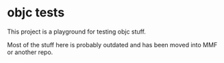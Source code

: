 #  objc tests

This project is a playground for testing objc stuff. 

Most of the stuff here is probably outdated and has been moved into MMF or another repo. 

